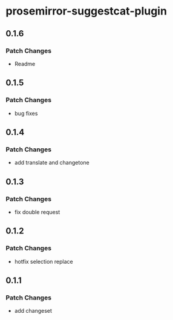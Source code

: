 # prosemirror-suggestcat-plugin

## 0.1.6

### Patch Changes

- Readme

## 0.1.5

### Patch Changes

- bug fixes

## 0.1.4

### Patch Changes

- add translate and changetone

## 0.1.3

### Patch Changes

- fix double request

## 0.1.2

### Patch Changes

- hotfix selection replace

## 0.1.1

### Patch Changes

- add changeset
